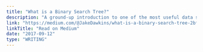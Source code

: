```yaml
---
title: "What is a Binary Search Tree?"
description: "A ground-up introduction to one of the most useful data structures."
link: "https://medium.com/@JakeDawkins/what-is-a-binary-search-tree-2bfdc2bcba7b"
linkTitle: "Read on Medium"
date: "2017-09-12"
type: "WRITING"
---
```

